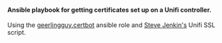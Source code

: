 #### Ansible playbook for getting certificates set up on a Unifi controller.

Using the [geerlingguy.certbot](https://github.com/geerlingguy/ansible-role-certbot) ansible role and [Steve Jenkin's](https://www.stevejenkins.com/blog/2016/06/use-existing-ssl-certificate-linux-unifi-controller/) Unifi SSL script.
